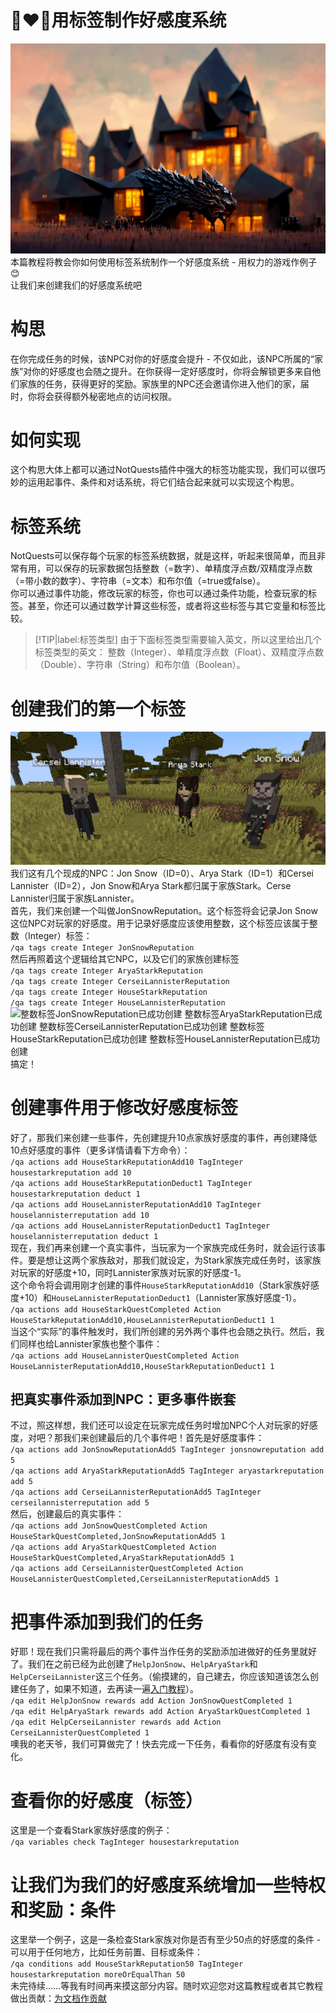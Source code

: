 # 👩‍❤️‍👨用标签制作好感度系统
![只是一张图片](/pic/reputation-system/featuredImage.png)  
本篇教程将教会你如何使用标签系统制作一个好感度系统 - 用权力的游戏作例子😊  
让我们来创建我们的好感度系统吧  
# 构思
在你完成任务的时候，该NPC对你的好感度会提升 - 不仅如此，该NPC所属的“家族”对你的好感度也会随之提升。在你获得一定好感度时，你将会解锁更多来自他们家族的任务，获得更好的奖励。家族里的NPC还会邀请你进入他们的家，届时，你将会获得额外秘密地点的访问权限。  
# 如何实现
这个构思大体上都可以通过NotQuests插件中强大的标签功能实现，我们可以很巧妙的运用起事件、条件和对话系统，将它们结合起来就可以实现这个构思。  
# 标签系统
NotQuests可以保存每个玩家的标签系统数据，就是这样，听起来很简单，而且非常有用，可以保存的玩家数据包括整数（=数字）、单精度浮点数/双精度浮点数（=带小数的数字）、字符串（=文本）和布尔值（=true或false）。  
你可以通过事件功能，修改玩家的标签，你也可以通过条件功能，检查玩家的标签。甚至，你还可以通过数学计算这些标签，或者将这些标签与其它变量和标签比较。  

> [!TIP|label:标签类型]
> 由于下面标签类型需要输入英文，所以这里给出几个标签类型的英文：  整数（Integer）、单精度浮点数（Float）、双精度浮点数（Double）、字符串（String）和布尔值（Boolean）。

# 创建我们的第一个标签
![只是一张图片](/pic/reputation-system/npcs.png)  
我们这有几个现成的NPC：Jon Snow（ID=0）、Arya Stark（ID=1）和Cersei Lannister（ID=2），Jon Snow和Arya Stark都归属于家族Stark。Cerse Lannister归属于家族Lannister。  
首先，我们来创建一个叫做JonSnowReputation。这个标签将会记录Jon Snow这位NPC对玩家的好感度。用于记录好感度应该使用整数，这个标签应该属于整数（Integer）标签：  
```/qa tags create Integer JonSnowReputation```  
然后再照着这个逻辑给其它NPC，以及它们的家族创建标签  
```/qa tags create Integer AryaStarkReputation```  
```/qa tags create Integer CerseiLannisterReputation```  
```/qa tags create Integer HouseStarkReputation```  
```/qa tags create Integer HouseLannisterReputation```  
![整数标签JonSnowReputation已成功创建  整数标签AryaStarkReputation已成功创建  整数标签CerseiLannisterReputation已成功创建  整数标签HouseStarkReputation已成功创建  整数标签HouseLannisterReputation已成功创建](/pic/reputation-system/tagscreated.png)  
搞定！  
# 创建事件用于修改好感度标签
好了，那我们来创建一些事件，先创建提升10点家族好感度的事件，再创建降低10点好感度的事件（更多详情请看下方命令）：  
```/qa actions add HouseStarkReputationAdd10 TagInteger housestarkreputation add 10```  
```/qa actions add HouseStarkReputationDeduct1 TagInteger housestarkreputation deduct 1```  
```/qa actions add HouseLannisterReputationAdd10 TagInteger houselannisterreputation add 10```  
```/qa actions add HouseLannisterReputationDeduct1 TagInteger houselannisterreputation deduct 1```  
现在，我们再来创建一个真实事件，当玩家为一个家族完成任务时，就会运行该事件。要是想让这两个家族敌对，那我们就设定，为Stark家族完成任务时，该家族对玩家的好感度+10，同时Lannister家族对玩家的好感度-1。  
这个命令将会调用刚才创建的事件```HouseStarkReputationAdd10```（Stark家族好感度+10）和```HouseLannisterReputationDeduct1```（Lannister家族好感度-1）。  
```/qa actions add HouseStarkQuestCompleted Action HouseStarkReputationAdd10,HouseLannisterReputationDeduct1 1```  
当这个“实际”的事件触发时，我们所创建的另外两个事件也会随之执行。然后，我们同样也给Lannister家族也整个事件：  
```/qa actions add HouseLannisterQuestCompleted Action HouseLannisterReputationAdd10,HouseStarkReputationDeduct1 1```  
## 把真实事件添加到NPC：更多事件嵌套
不过，照这样想，我们还可以设定在玩家完成任务时增加NPC个人对玩家的好感度，对吧？那我们来创建最后的几个事件吧！首先是好感度事件：  
```/qa actions add JonSnowReputationAdd5 TagInteger jonsnowreputation add 5```  
```/qa actions add AryaStarkReputationAdd5 TagInteger aryastarkreputation add 5```  
```/qa actions add CerseiLannisterReputationAdd5 TagInteger cerseilannisterreputation add 5```  
然后，创建最后的真实事件：  
```/qa actions add JonSnowQuestCompleted Action HouseStarkQuestCompleted,JonSnowReputationAdd5 1```  
```/qa actions add AryaStarkQuestCompleted Action HouseStarkQuestCompleted,AryaStarkReputationAdd5 1```  
```/qa actions add CerseiLannisterQuestCompleted Action HouseLannisterQuestCompleted,CerseiLannisterReputationAdd5 1```  
# 把事件添加到我们的任务
好耶！现在我们只需将最后的两个事件当作任务的奖励添加进做好的任务里就好了。我们在之前已经为此创建了```HelpJonSnow```、```HelpAryaStark```和```HelpCerseiLannister```这三个任务。（偷摸建的，自己建去，你应该知道该怎么创建任务了，如果不知道，去再读一遍[入门教程](a)）。  
```/qa edit HelpJonSnow rewards add Action JonSnowQuestCompleted 1```  
```/qa edit HelpAryaStark rewards add Action AryaStarkQuestCompleted 1```  
```/qa edit HelpCerseiLannister rewards add Action CerseiLannisterQuestCompleted 1```  
噢我的老天爷，我们可算做完了！快去完成一下任务，看看你的好感度有没有变化。  
# 查看你的好感度（标签）
这里是一个查看Stark家族好感度的例子：  
```/qa variables check TagInteger housestarkreputation```  
# 让我们为我们的好感度系统增加一些特权和奖励：条件
这里举一个例子，这是一条检查Stark家族对你是否有至少50点的好感度的条件 - 可以用于任何地方，比如任务前置、目标或条件：  
```/qa conditions add HouseStarkReputation50 TagInteger housestarkreputation moreOrEqualThan 50```  
未完待续……等我有时间再来摸这部分内容。随时欢迎您对这篇教程或者其它教程做出贡献：[为文档作贡献](https://github.com/AlessioGr/NotQuests-Docs/blob/main/docs/tutorials/creating-a-reputation-system-with-tags.md)  
